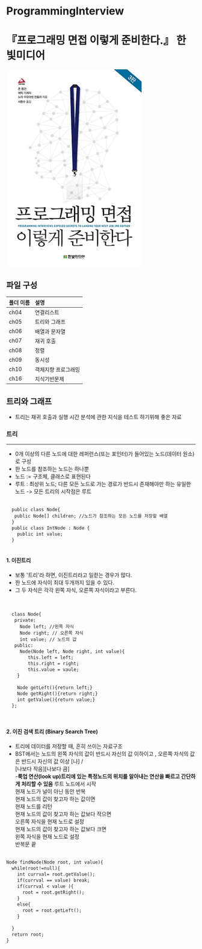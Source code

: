 # ProgrammingInterview
# 『프로그래밍 면접 이렇게 준비한다.』 한빛미디어
<img src="https://github.com/yoonnyeong/ProgrammingInterview/blob/master/cover_image.jpg" width="360">

## 파일 구성

|폴더 이름   |설명                         |
|:--        |:--                          |
|ch04       |연결리스트                    |
|ch05       |트리와 그래프                 |
|ch06       |배열과 문자열                 |
|ch07       |재귀 호출                    |
|ch08       |정렬                         |
|ch09       |동시성                       |
|ch10       |객체지향 프로그래밍           |
|ch16       |지식기반문제                 |

##  트리와 그래프
- 트리는 재귀 호출과 실행 시간 분석에 관한 지식을 테스트 하기위해 좋은 자료

### 트리 
---
- 0개 이상의 다른 노드에 대한 레퍼런스(또는 포인터)가 들어있는 노드(데이터 원소)로 구성
- 한 노드를 참조하는 노드는 하나뿐
- 노드 := 구조체, 클래스로 표현된다
- 루트 : 최상위 노드; 다른 모든 노드로 가는 경로가 반드시 존재해야만 하는 유일한 노드 -> 모든 트리의 시작점은 루트
<pre>
<code>
  public class Node{
   public Node[] children; //노드가 참조하는 모든 노드를 저장할 배열
  }
  public class IntNode : Node {
    public int value;
  }
 </code></pre>
#### 1. 이진트리
- 보통 '트리'라 하면, 이진트리라고 일컫는 경우가 많다.
- 한 노드에 자식이 최대 두개까지 있을 수 있다.
- 그 두 자식은 각각 왼쪽 자식, 오른쪽 자식이라고 부른다.
<pre>
<code>
  
  class Node{
   private:
     Node left; //왼쪽 자식
     Node right; // 오른쪽 자식
     int value; // 노드의 값
   public:
     Node(Node left, Node right, int value){
        this.left = left;
        this.right = right;
        this.value = vaule;
    }
    
    Node getLeft(){return left;}
    Node getRight(){return right;}
    int getValue(){return value;}
  };
  </code>
  </pre>
#### 2. 이진 검색 트리 (Binary Search Tree)
- 트리에 데이터를 저장할 때, 흔히 쓰이는 자료구조
- BST에서는 노드의 왼쪽 자식의 값이 반드시 자신의 값 이하이고 , 오른쪽 자식의 값은 반드시 자신의 값 이상
         [나]
        /    \
[나보다 작음][나보다 큼]  
-**룩업 연산(look up)트리에 있는 특정노드의 위치를 알아내는 연산을 빠르고 간단하게 처리할 수 있음**
루트 노드에서 시작 <br>
현재 노드가 널이 아닌 동안 반복 <br>
현재 노드의 값이 찾고자 하는 값이면 <br>
 현재 노드를 리턴<br>
현재 노드의 값이 찾고자 하는 값보다 작으면<br>
 오른쪽 자식을 현재 노드로 설정 <br>
현재 노드의 값이 찾고자 하는 값보다 크면 <br>
 왼쪽 자식을 현재 노드로 설정 <br>
 반복문 끝 <br>
<pre><code>
Node findNode(Node root, int value){
  while(root!=null){ 
    int currval= root.getValue();
    if(currval == value) break;
    if(currval < value ){
      root = root.getRight();
    }
    else{
      root = root.getLeft();
    }
  
  }
  return root;
}

</code></pre>
